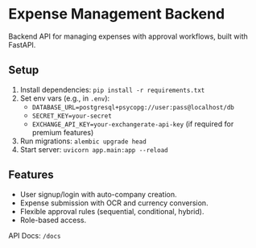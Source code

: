 # Expense Management Backend

Backend API for managing expenses with approval workflows, built with FastAPI.

## Setup
1. Install dependencies: `pip install -r requirements.txt`
2. Set env vars (e.g., in `.env`):
   - `DATABASE_URL=postgresql+psycopg://user:pass@localhost/db`
   - `SECRET_KEY=your-secret`
   - `EXCHANGE_API_KEY=your-exchangerate-api-key` (if required for premium features)
3. Run migrations: `alembic upgrade head`
4. Start server: `uvicorn app.main:app --reload`

## Features
- User signup/login with auto-company creation.
- Expense submission with OCR and currency conversion.
- Flexible approval rules (sequential, conditional, hybrid).
- Role-based access.

API Docs: `/docs`